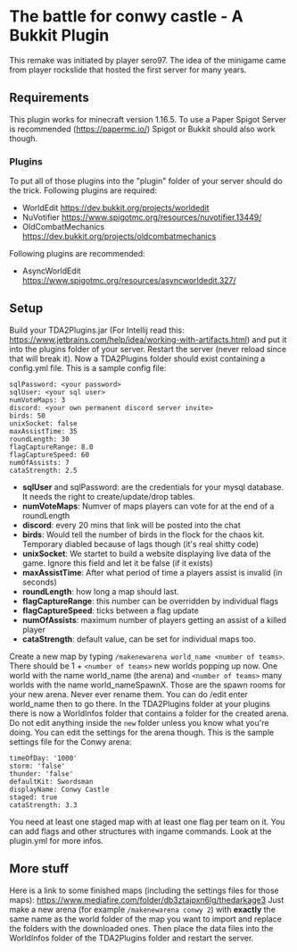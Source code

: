 # The battle for conwy castle - A Bukkit Plugin

This remake was initiated by player sero97. The idea of the minigame came from player rockslide that hosted the first server for many years.

## Requirements
This plugin works for minecraft version 1.16.5. 
To use a Paper Spigot Server is recommended (https://papermc.io/)
Spigot or Bukkit should also work though.

### Plugins
To put all of those plugins into the "plugin" folder of your server should do the trick.
Following plugins are required:
* WorldEdit https://dev.bukkit.org/projects/worldedit
* NuVotifier https://www.spigotmc.org/resources/nuvotifier.13449/
* OldCombatMechanics https://dev.bukkit.org/projects/oldcombatmechanics

Following plugins are recommended:
* AsyncWorldEdit https://www.spigotmc.org/resources/asyncworldedit.327/

## Setup
Build your TDA2Plugins.jar (For Intellij read this: https://www.jetbrains.com/help/idea/working-with-artifacts.html) and put it into the plugins folder of your server. Restart the server (never reload since that will break it). Now a TDA2Plugins folder should exist containing a config.yml file. This is a sample config file:
```
sqlPassword: <your password>
sqlUser: <your sql user>
numVoteMaps: 3
discord: <your own permanent discord server invite>
birds: 50
unixSocket: false
maxAssistTime: 35
roundLength: 30
flagCaptureRange: 8.0
flagCaptureSpeed: 60
numOfAssists: 7
cataStrength: 2.5
```
* **sqlUser** and sqlPassword: are the credentials for your mysql database. It needs the right to create/update/drop tables.
* **numVoteMaps**: Numver of maps players can vote for at the end of a roundLength
* **discord**: every 20 mins that link will be posted into the chat
* **birds**: Would tell the number of birds in the flock for the chaos kit. Temporary diabled because of lags though (it's real shitty code)
* **unixSocket**: We startet to build a website displaying live data of the game. Ignore this field and let it be false (if it exists)
* **maxAssistTime**: After what period of time a players assist is invalid (in seconds)
* **roundLength**: how long a map should last. 
* **flagCaptureRange**: this number can be overridden by individual flags
* **flagCaptureSpeed**: ticks between a flag update 
* **numOfAssists**: maximum number of players getting an assist of a killed player 
* **cataStrength**: default value, can be set for individual maps too.

Create a new map by typing `/makenewarena world_name <number of teams>`. There should be 1 + `<number of teams>` new worlds popping up now. One world with the name world_name (the arena) and `<number of teams>` many worlds with the name world_nameSpawnX. Those are the spawn rooms for your new arena. Never ever rename them. You can do /edit enter world_name then to go there. In the TDA2Plugins folder at your plugins there is now a WorldInfos folder that contains a folder for the created arena. Do not edit anything inside the `new` folder unless you know what you're doing. You can edit the settings for the arena though. This is the sample settings file for the Conwy arena:
```
timeOfDay: '1000'
storm: 'false'
thunder: 'false'
defaultKit: Swordsman
displayName: Conwy Castle
staged: true
cataStrength: 3.3
```
You need at least one staged map with at least one flag per team on it. You can add flags and other structures with ingame commands. Look at the plugin.yml for more infos.

## More stuff
Here is a link to some finished maps (including the settings files for those maps):  https://www.mediafire.com/folder/db3ztajpxn6lg/thedarkage3
Just make a new arena (for example `/makenewarena conwy 2`) with **exactly** the same name as the world folder of the map you want to import and replace the folders with the downloaded ones. Then place the data files into the WorldInfos folder of the TDA2Plugins folder and restart the server.
